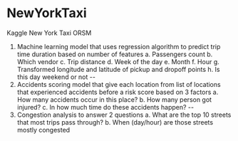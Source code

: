 # NewYorkTaxi
Kaggle New York Taxi ORSM

1) Machine learning model that uses regression algorithm to predict trip time
duration based on number of features
a. Passengers count
b. Which vendor
c. Trip distance
d. Week of the day
e. Month
f. Hour
g. Transformed longitude and latitude of pickup and dropoff points
h. Is this day weekend or not
--
2) Accidents scoring model that give each location from list of locations that
experienced accidents before a risk score based on 3 factors
a. How many accidents occur in this place?
b. How many person got injured?
c. In how much time do these accidents happen?
--
3) Congestion analysis to answer 2 questions
a. What are the top 10 streets that most trips pass through?
b. When (day/hour) are those streets mostly congested
